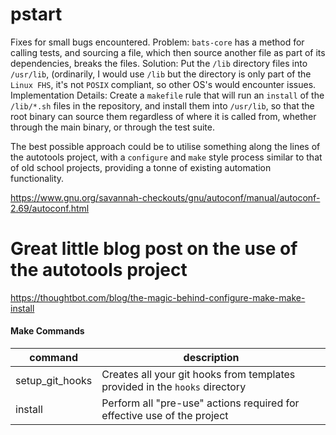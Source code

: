 # pstart

Fixes for small bugs encountered.
Problem: `bats-core` has a method for calling tests, and sourcing a file, which
then source another file as part of its dependencies, breaks the files.
Solution: Put the `/lib` directory files into `/usr/lib`, (ordinarily, I would use `/lib` but
the directory is only part of the `Linux FHS`, it's not `POSIX` compliant, so other
OS's would encounter issues.
Implementation Details: Create a `makefile` rule that will run an `install` of the
`/lib/*.sh` files in the repository, and install them into `/usr/lib`, so that the
root binary can source them regardless of where it is called from, whether
through the main binary, or through the test suite.

The best possible approach could be to utilise something along the lines of the
autotools project, with a `configure` and `make` style process similar to that of
old school projects, providing a tonne of existing automation functionality.

https://www.gnu.org/savannah-checkouts/gnu/autoconf/manual/autoconf-2.69/autoconf.html

# Great little blog post on the use of the autotools project
https://thoughtbot.com/blog/the-magic-behind-configure-make-make-install

#### Make Commands

| command | description |
| ------- | ----------- |
| setup_git_hooks | Creates all your git hooks from templates provided in the `hooks` directory |
| install  | Perform all "pre-use" actions required for effective use of the project |
